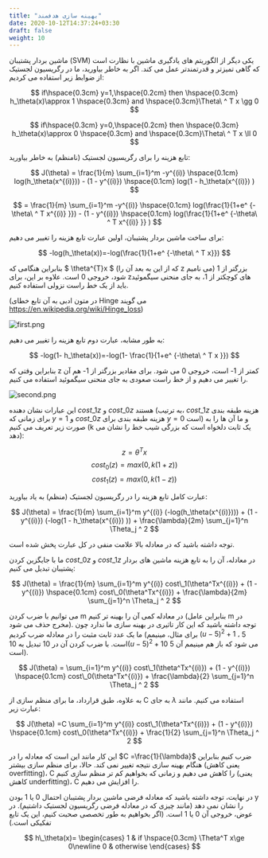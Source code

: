 ```yaml
---
title: "بهینه سازی هدفمند"
date: 2020-10-12T14:37:24+03:30
draft: false
weight: 10
---
```


ماشین بردار پشتیبان (SVM) یکی دیگر از الگوریتم های یادگیری ماشین با نظارت است که گاهی تمیزتر و قدرتمندتر عمل می کند. اگر به خاطر بیاورید، ما در رگریسیون لجستیک از ضوابط زیر استفاده می کردیم:

$$
if\hspace{0.3cm} y=1,\hspace{0.2cm} then \hspace{0.3cm} h_\theta(x)\approx 1 \hspace{0.3cm} and \hspace{0.3cm}\Theta\ ^ T x \gg 0
$$

$$
if\hspace{0.3cm} y=0,\hspace{0.2cm} then \hspace{0.3cm} h_\theta(x)\approx 0 \hspace{0.3cm} and \hspace{0.3cm}\Theta\ ^ T x \ll 0
$$

تابع هزینه را برای رگریسیون لجستیک (نامنظم) به خاطر بیاورید:

$$
J(\theta) = \frac{1}{m} \sum_{i=1}^m -y^{(i)} \hspace{0.1cm}  log(h_\theta(x^{(i)})) - (1 - y^{(i)}) \hspace{0.1cm}  log(1 - h_\theta(x^{(i)}) )
$$

$$
 = \frac{1}{m} \sum_{i=1}^m -y^{(i)} \hspace{0.1cm}  log(\frac{1}{1+e^ {-\theta\ ^ T x^{(i)} }}) - (1 - y^{(i)}) \hspace{0.1cm}  log(\frac{1}{1+e^ {-\theta\ ^ T x^{(i)} }} )
$$

برای ساخت ماشین بردار پشتیبان، اولین عبارت تابع هزینه را تغییر می دهیم:

$$ -log(h_\theta(x))=-log(\frac{1}{1+e^ {-\theta\ ^ T x}}) $$

بنابراین هنگامی که $ \theta^{T}x $ (که از این به بعد آن را z می نامیم) بزرگتر از 1 شود، خروجی 0 است. علاوه بر این، برای zهای کوچکتر از 1، به جای منحنی سیگموئید باید از یک خط راست نزولی استفاده کنیم.

(در متون ادبی به آن تابع خطای Hinge می گویند https://en.wikipedia.org/wiki/Hinge_loss)

![first.png](../images/first.png?width=20pc)

به طور مشابه، عبارت دوم تابع هزینه را تغییر می دهیم:

$$ -log(1- h_\theta(x))=-log(1- \frac{1}{1+e^ {-\theta\ ^ T x }}) $$

بنابراین وقتی که z کمتر از 1- است، خروجی 0 می شود. برای مقادیر بزرگتر از 1- هم آن را تغییر می دهیم و از خط راست صعودی به جای منحنی سیگموئید استفاده می کنیم.

![second.png](../images/second.png?width=22pc)

این عبارات نشان دهنده $cost\_1 z$ و $cost\_0 z$ هستند (به ترتیب، $cost\_1 z$ هزینه طبقه بندی برای زمانی که $y=1$ و $cost\_0 z$ هزینه طبقه بندی برای $y=0$ است) و ما آن ها را به صورت زیر تعریف می کنیم (k یک ثابت دلخواه است که بزرگی شیب خط را نشان می دهد):

$$ z = \theta^{T} x $$
$$ cost_0(z) = max(0,k(1 + z)) $$
$$ cost_1(z) = max(0,k(1 - z)) $$

عبارت کامل تابع هزینه را در رگریسیون لجستیک (منظم) به یاد بیاورید:

$$
J(\theta) = \frac{1}{m} \sum_{i=1}^m y^{(i)} (-log(h_\theta(x^{(i)}))) + (1 - y^{(i)}) (-log(1 - h_\theta(x^{(i)}) ))  + \frac{\lambda}{2m} \sum_{j=1}^n \Theta_j ^ 2
$$

توجه داشته باشید که در معادله بالا علامت منفی در کل عبارت پخش شده است.

ما با جایگزین کردن $cost\_0 z$ و $cost\_1 z$ در معادله، آن را به تابع هزینه ماشین های بردار پشتیبان تبدیل می کنیم:

$$
J(\theta) = \frac{1}{m} \sum_{i=1}^m y^{(i)} cost\_1(\theta^Tx^{(i)}) + (1 - y^{(i)}) \hspace{0.1cm} cost\_0(\theta^Tx^{(i)})  + \frac{\lambda}{2m} \sum_{j=1}^n \Theta_j ^ 2
$$

می توانیم با ضرب کردن m در معادله کمی آن را بهینه تر کنیم (بنابراین عامل m در مخرج حذف می شود). توجه داشته باشید که این کار تاثیری در بهینه سازی ما ندارد چون ما یک عدد ثابت مثبت را در معادله ضرب کردیم (برای مثال، مینیمم $(u - 5)^2 + 1$ ، 5 است. با ضرب کردن آن در 10 تبدیل به $10(u - 5)^2 + 10$ می شود که باز هم مینیمم آن 5 است).

$$
J(\theta) = \sum_{i=1}^m y^{(i)} cost\_1(\theta^Tx^{(i)}) + (1 - y^{(i)}) \hspace{0.1cm} cost\_0(\theta^Tx^{(i)})  + \frac{\lambda}{2} \sum_{j=1}^n \Theta_j ^ 2
$$

به علاوه، طبق قرارداد، ما برای منظم سازی از C به جای $\lambda$ استفاده می کنیم. مانند عبارت زیر:

$$
J(\theta) =C \sum_{i=1}^m y^{(i)} cost\_1(\theta^Tx^{(i)}) + (1 - y^{(i)}) \hspace{0.1cm} cost\_0(\theta^Tx^{(i)})  + \frac{1}{2} \sum_{j=1}^n \Theta_j ^ 2
$$

این کار مانند این است که معادله را در $C =\frac{1}{\lambda}$ ضرب کنیم بنابراین هنگام بهینه سازی نتیجه تغییر نمی کند. حالا، برای منظم سازی بیشتر (یعنی کاهش overfitting)، C را کاهش می دهیم و زمانی که بخواهیم کم تر منظم سازی کنیم (یعنی کاهش underfitting)، C را افزایش می دهیم.

در نهایت، توجه داشته باشید که معادله فرضی ماشین بردار پشتیبان احتمال 0 یا 1 بودن y را نشان نمی دهد (مانند چیزی که در معادله فرضی رگریسیون لجستیک داشتیم). در عوض، خروجی آن 0 یا 1 است. (اگر بخواهیم به طور تخصصی صحبت کنیم، این یک تابع تفکیکی است.)

$$
h\_\theta(x)=
\begin{cases}
1 & if  \hspace{0.3cm} \Theta^T x\ge 0\newline
0 & otherwise
\end{cases}
$$
